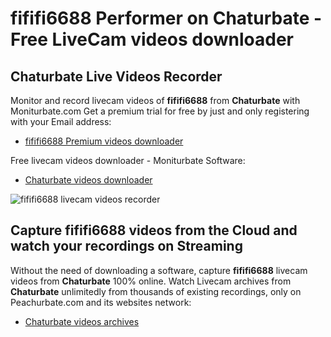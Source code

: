 # fififi6688 Performer on Chaturbate - Free LiveCam videos downloader

## Chaturbate Live Videos Recorder

Monitor and record livecam videos of **fififi6688** from **Chaturbate** with Moniturbate.com
Get a premium trial for free by just and only registering with your Email address:
* [fififi6688 Premium videos downloader](https://moniturbate.com/request-demo-licence-key.html)

Free livecam videos downloader - Moniturbate Software:
* [Chaturbate videos downloader](https://moniturbate.com/moniturbate-download-software.html)

![fififi6688 livecam videos recorder](https://peachurnet.com/templates/moniturbate-software.png)


## Capture fififi6688 videos from the Cloud and watch your recordings on Streaming

Without the need of downloading a software, capture **fififi6688** livecam videos from **Chaturbate** 100% online.
Watch Livecam archives from **Chaturbate** unlimitedly from thousands of existing recordings, only on Peachurbate.com and its websites network:
* [Chaturbate videos archives](https://peachurnet.com/)